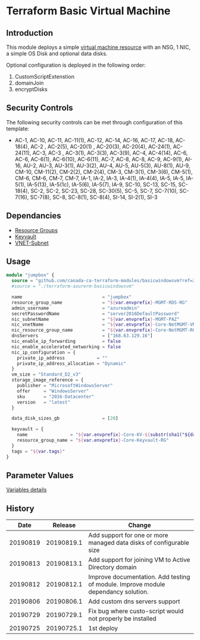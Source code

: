 # Terraform Basic Virtual Machine

## Introduction

This module deploys a simple [virtual machine resource](https://docs.microsoft.com/en-us/azure/templates/microsoft.compute/2019-03-01/virtualmachines) with an NSG, 1 NIC, a simple OS Disk and optional data disks.

Optional configuration is deployed in the following order:

1. CustomScriptExtenstion
2. domainJoin
3. encryptDisks

## Security Controls

The following security controls can be met through configuration of this template:

* AC-1, AC-10, AC-11, AC-11(1), AC-12, AC-14, AC-16, AC-17, AC-18, AC-18(4), AC-2 , AC-2(5), AC-20(1) , AC-20(3), AC-20(4), AC-24(1), AC-24(11), AC-3, AC-3 , AC-3(1), AC-3(3), AC-3(9), AC-4, AC-4(14), AC-6, AC-6, AC-6(1), AC-6(10), AC-6(11), AC-7, AC-8, AC-8, AC-9, AC-9(1), AI-16, AU-2, AU-3, AU-3(1), AU-3(2), AU-4, AU-5, AU-5(3), AU-8(1), AU-9, CM-10, CM-11(2), CM-2(2), CM-2(4), CM-3, CM-3(1), CM-3(6), CM-5(1), CM-6, CM-6, CM-7, CM-7, IA-1, IA-2, IA-3, IA-4(1), IA-4(4), IA-5, IA-5, IA-5(1), IA-5(13), IA-5(1c), IA-5(6), IA-5(7), IA-9, SC-10, SC-13, SC-15, SC-18(4), SC-2, SC-2, SC-23, SC-28, SC-30(5), SC-5, SC-7, SC-7(10), SC-7(16), SC-7(8), SC-8, SC-8(1), SC-8(4), SI-14, SI-2(1), SI-3

## Dependancies

* [Resource Groups](https://github.com/canada-ca-azure-templates/resourcegroups/blob/master/readme.md)
* [Keyvault](https://github.com/canada-ca-azure-templates/keyvaults/blob/master/readme.md)
* [VNET-Subnet](https://github.com/canada-ca-azure-templates/vnet-subnet/blob/master/readme.md)

## Usage

```terraform
module "jumpbox" {
  source = "github.com/canada-ca-terraform-modules/basicwindowsvm?ref=20190725.1"
  #source = "./terraform-azurerm-basicwindowsvm"

  name                              = "jumpbox"
  resource_group_name               = "${var.envprefix}-MGMT-RDS-RG"
  admin_username                    = "azureadmin"
  secretPasswordName                = "server2016DefaultPassword"
  nic_subnetName                    = "${var.envprefix}-MGMT-PAZ"
  nic_vnetName                      = "${var.envprefix}-Core-NetMGMT-VNET"
  nic_resource_group_name           = "${var.envprefix}-Core-NetMGMT-RG"
  dnsServers                        = ["168.63.129.16"]
  nic_enable_ip_forwarding          = false
  nic_enable_accelerated_networking = false
  nic_ip_configuration = {
    private_ip_address            = ""
    private_ip_address_allocation = "Dynamic"
  }
  vm_size = "Standard_D2_v3"
  storage_image_reference = {
    publisher = "MicrosoftWindowsServer"
    offer     = "WindowsServer"
    sku       = "2016-Datacenter"
    version   = "latest"
  }

  data_disk_sizes_gb                = [20]

  keyvault = {
    name                = "${var.envprefix}-Core-KV-${substr(sha1("${data.azurerm_client_config.current.subscription_id}${var.envprefix}-Core-Keyvault-RG"), 0, 8)}"
    resource_group_name = "${var.envprefix}-Core-Keyvault-RG"
  }
  tags = "${var.tags}"
}
```

## Parameter Values

[Variables details](variables.tf)

## History

| Date     | Release    | Change                                                                            |
| -------- | ---------- | --------------------------------------------------------------------------------- |
| 20190819 | 20190819.1 | Add support for one or more managed data disks of configurable size               |
| 20190813 | 20190813.1 | Add support for joining VM to Active Directory domain                             |
| 20190812 | 20190812.1 | Improve documentation. Add testing of module. Improve module dependancy solution. |
| 20190806 | 20190806.1 | Add custom dns servers support                                                    |
| 20190729 | 20190729.1 | Fix bug where custo-script would not properly be installed                        |
| 20190725 | 20190725.1 | 1st deploy                                                                        |

